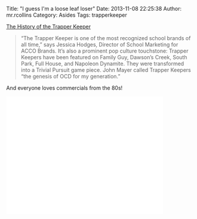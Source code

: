 Title: "I guess I'm a loose leaf loser"
Date: 2013-11-08 22:25:38
Author: mr.rcollins
Category: Asides
Tags: trapperkeeper

[The History of the Trapper Keeper](http://mentalfloss.com/article/52726/history-trapper-keeper)

>“The Trapper Keeper is one of the most recognized school brands of all time,” says Jessica Hodges, Director of School Marketing for ACCO Brands. It’s also a prominent pop culture touchstone: Trapper Keepers have been featured on Family Guy, Dawson’s Creek, South Park, Full House, and Napoleon Dynamite. They were transformed into a Trivial Pursuit game piece. John Mayer called Trapper Keepers “the genesis of OCD for my generation.”

And everyone loves commercials from the 80s!

<iframe width="420" height="315" src="//www.youtube.com/embed/x19vpwJ0i_8?rel=0" frameborder="0" allowfullscreen></iframe>